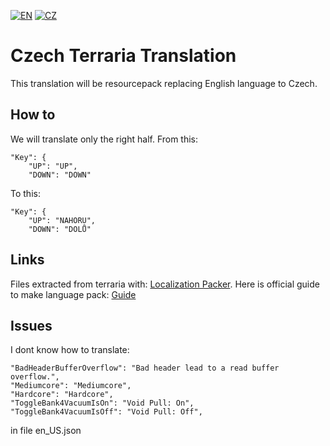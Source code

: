 [![EN](https://user-images.githubusercontent.com/63237821/79049526-7d3c6b80-7c24-11ea-8fa7-c25f78decb21.png)](https://github.com/miraficus/CzechTerrariaTranslation) 
[![CZ](https://user-images.githubusercontent.com/63237821/79049510-6138ca00-7c24-11ea-81e2-6fe75542a453.png)](https://github.com/miraficus/CzechTerrariaTranslation/blob/master/CZREADME.md)

# Czech Terraria Translation
This translation will be resourcepack replacing English language to Czech.

## How to

We will translate only the right half.
From this:
```  
"Key": {
	"UP": "UP",
	"DOWN": "DOWN"
```
To this:
```  
"Key": {
	"UP": "NAHORU",
	"DOWN": "DOLŮ"
```

## Links
Files extracted from terraria with: [Localization Packer](https://forums.terraria.org/index.php?threads/localization-packer-unpack-and-repack-terraria-translation-files.61972/).
Here is official guide to make language pack: [Guide](https://forums.terraria.org/index.php?threads/the-ultimate-guide-to-content-creation-and-use-for-the-terraria-workshop.100652/#languagepack)

## Issues

I dont know how to translate:

```
"BadHeaderBufferOverflow": "Bad header lead to a read buffer overflow.",
"Mediumcore": "Mediumcore",
"Hardcore": "Hardcore",
"ToggleBank4VacuumIsOn": "Void Pull: On",
"ToggleBank4VacuumIsOff": "Void Pull: Off",
```
in file en_US.json